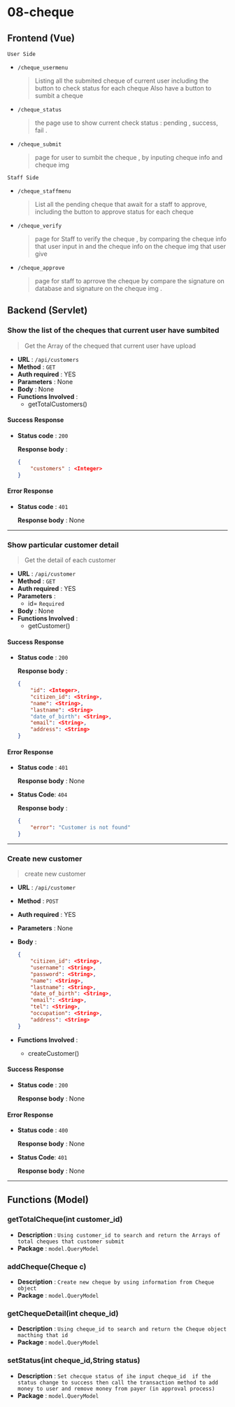 # 08-cheque



## Frontend (Vue)

`User Side`
- `/cheque_usermenu`
  > Listing all the submited cheque of current user including the button to check status for each cheque 
  > Also have a button to sumbit a cheque
  
- `/cheque_status`
  > the page use to show current check status : pending , success, fail .
 

- `/cheque_submit` 
  > page for user to sumbit the cheque , by inputing cheque info and  cheque img


`Staff Side`
- `/cheque_staffmenu` 
  > List all the pending cheque that await for a staff to approve, including the button to approve status for each cheque 
- `/cheque_verify` 
  > page for Staff to verify the cheque , by comparing the cheque info that user input in  and the cheque info on the cheque img that     user give 
- `/cheque_approve` 
  > page for staff to aprrove the cheque by compare the signature on database and signature on the cheque img .


## Backend (Servlet)

 ### Show the list of the cheques that current user have sumbited

>  Get the Array of the chequed that current user have upload
- **URL** : `/api/customers`
- **Method** : `GET`
- **Auth required** : YES
- **Parameters** : None
- **Body** : None
- **Functions Involved** :  
  - getTotalCustomers()

#### Success Response

- **Status code** : `200`

  **Response body** :

  ```json
  {
      "customers" : <Integer>
  }
  ```

#### Error Response

- **Status code** : `401`

  **Response body** : None

---

 ### Show particular customer detail

> Get the detail of each customer

- **URL** : `/api/customer`
- **Method** : `GET`
- **Auth required** : YES
- **Parameters** : 
  - id=<String> `Required`
- **Body** : None
- **Functions Involved** :  
  - getCustomer()

#### Success Response

- **Status code** : `200`

  **Response body** :

  ```json
  {
      "id": <Integer>,
      "citizen_id": <String>,
      "name": <String>,
      "lastname": <String>
      "date_of_birth": <String>,
      "email": <String>,
      "address": <String>
  }
  ```

#### Error Response

- **Status code** : `401`

  **Response body** : None

- **Status Code**: `404`

  **Response body** : 

  ```json
  {
      "error": "Customer is not found"
  }
  ```

---

 ### Create new customer

> create new customer 

- **URL** : `/api/customer`

- **Method** : `POST`

- **Auth required** : YES

- **Parameters** : None

- **Body** : 

  ```json
  {
      "citizen_id": <String>,
      "username": <String>,
      "password": <String>,
      "name": <String>,
      "lastname": <String>,
      "date_of_birth": <String>,
      "email": <String>,
      "tel": <String>,
      "occupation": <String>,
      "address": <String>
  }
  ```

- **Functions Involved** :  
  - createCustomer()

#### Success Response

- **Status code** : `200`

  **Response body** : None

#### Error Response

- **Status code** : `400`

  **Response body** : None

- **Status Code**: `401`

  **Response body** : None

---



##  Functions (Model)

### getTotalCheque(int customer_id)

- **Description** : `Using customer_id to search and return the Arrays of total cheques that customer submit`
- **Package** : `model.QueryModel`

### addCheque(Cheque c)

- **Description** : `Create new cheque by using information from Cheque object`
- **Package** : `model.QueryModel`

### getChequeDetail(int cheque_id)

- **Description** : ``Using cheque_id to search and return the Cheque object macthing that id``
- **Package** : `model.QueryModel`

### setStatus(int cheque_id,String status)

- **Description** : `Set checque status of ihe input cheque_id  if the status change to success then call the transaction method to add money to user and remove money from payer (in approval process) ` 
- **Package** : `model.QueryModel`





